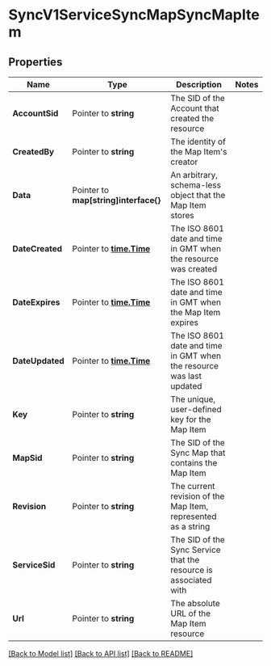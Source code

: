 # SyncV1ServiceSyncMapSyncMapItem

## Properties
Name | Type | Description | Notes
------------ | ------------- | ------------- | -------------
**AccountSid** | Pointer to **string** | The SID of the Account that created the resource |
**CreatedBy** | Pointer to **string** | The identity of the Map Item's creator |
**Data** | Pointer to **map[string]interface{}** | An arbitrary, schema-less object that the Map Item stores |
**DateCreated** | Pointer to [**time.Time**](time.Time.md) | The ISO 8601 date and time in GMT when the resource was created |
**DateExpires** | Pointer to [**time.Time**](time.Time.md) | The ISO 8601 date and time in GMT when the Map Item expires |
**DateUpdated** | Pointer to [**time.Time**](time.Time.md) | The ISO 8601 date and time in GMT when the resource was last updated |
**Key** | Pointer to **string** | The unique, user-defined key for the Map Item |
**MapSid** | Pointer to **string** | The SID of the Sync Map that contains the Map Item |
**Revision** | Pointer to **string** | The current revision of the Map Item, represented as a string |
**ServiceSid** | Pointer to **string** | The SID of the Sync Service that the resource is associated with |
**Url** | Pointer to **string** | The absolute URL of the Map Item resource |

[[Back to Model list]](../README.md#documentation-for-models) [[Back to API list]](../README.md#documentation-for-api-endpoints) [[Back to README]](../README.md)


